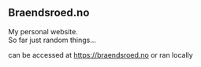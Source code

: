 ## Braendsroed.no

My personal website. \
So far just random things...

can be accessed at <a href="braendsroed.no">https://braendsroed.no</a> or ran locally